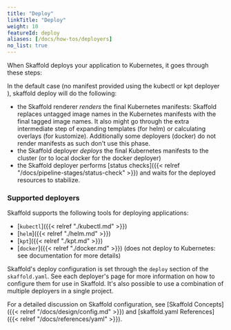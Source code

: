 ```yaml
---
title: "Deploy"
linkTitle: "Deploy"
weight: 10
featureId: deploy
aliases: [/docs/how-tos/deployers]
no_list: true
---
```


When Skaffold deploys your application to Kubernetes, it goes through these steps:

In the default case (no manifest provided using the kubectl or kpt deployer ), skaffold deploy will do the following:
* the Skaffold renderer _renders_ the final Kubernetes manifests: Skaffold replaces untagged image names in the Kubernetes manifests with the final tagged image names.
It also might go through the extra intermediate step of expanding templates (for helm) or calculating overlays (for kustomize).  Additionally some deployers (docker) do not render manifests as such don't use this phase.
* the Skaffold deployer _deploys_ the final Kubernetes manifests to the cluster (or to local docker for the docker deployer)
* the Skaffold deployer performs [status checks]({{< relref "/docs/pipeline-stages/status-check" >}}) and waits for the deployed resources to stabilize.
### Supported deployers

Skaffold supports the following tools for deploying applications:

* [`kubectl`]({{< relref "./kubectl.md" >}})
* [`helm`]({{< relref "./helm.md" >}})
* [`kpt`]({{< relref "./kpt.md" >}})
* [`docker`]({{< relref "./docker.md" >}}) (does not deploy to Kubernetes: see documentation for more details)

Skaffold's deploy configuration is set through the `deploy` section
of the `skaffold.yaml`. See each deployer's page for more information
on how to configure them for use in Skaffold. It's also possible to use
a combination of multiple deployers in a single project.

For a detailed discussion on Skaffold configuration, see
[Skaffold Concepts]({{< relref "/docs/design/config.md" >}}) and
[skaffold.yaml References]({{< relref "/docs/references/yaml" >}}).